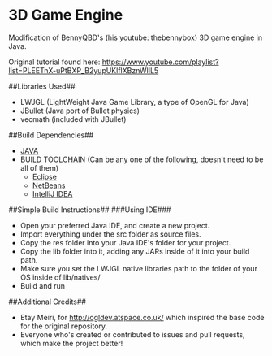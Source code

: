 3D Game Engine
==

Modification of BennyQBD's (his youtube: thebennybox) 3D game engine in Java.

Original tutorial found here: https://www.youtube.com/playlist?list=PLEETnX-uPtBXP_B2yupUKlflXBznWIlL5

##Libraries Used##
- LWJGL (LightWeight Java Game Library, a type of OpenGL for Java)
- JBullet (Java port of Bullet physics)
- vecmath (included with JBullet)

##Build Dependencies##
- [JAVA](https://www.java.com/en/download/)
- BUILD TOOLCHAIN (Can be any one of the following, doesn't need to be all of them)
	- [Eclipse](http://eclipse.org/)
	- [NetBeans](https://netbeans.org/)
	- [IntelliJ IDEA](http://www.jetbrains.com/idea/)

##Simple Build Instructions##
###Using IDE###
- Open your preferred Java IDE, and create a new project.
- Import everything under the src folder as source files.
- Copy the res folder into your Java IDE's folder for your project.
- Copy the lib folder into it, adding any JARs inside of it into your build path.
- Make sure you set the LWJGL native libraries path to the folder of your OS inside of lib/natives/
- Build and run

##Additional Credits##
- Etay Meiri, for http://ogldev.atspace.co.uk/ which inspired the base code for the original repository.
- Everyone who's created or contributed to issues and pull requests, which make the project better!

